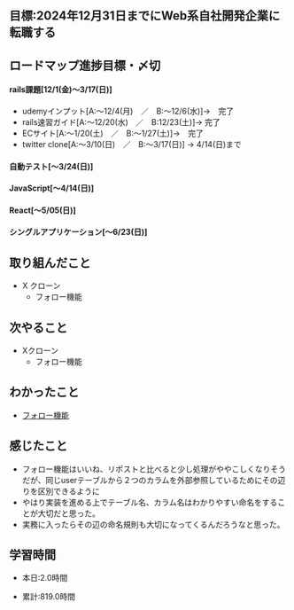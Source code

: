 ## 目標:2024年12月31日までにWeb系自社開発企業に転職する

## ロードマップ進捗目標・〆切
#### rails課題[12/1(金)～3/17(日)]
* udemyインプット[A:～12/4(月)　／　B:～12/6(水)]→　完了
* rails速習ガイド[A:～12/20(水)　／　B:12/23(土)]→  完了
* ECサイト[A:～1/20(土)　／　B:～1/27(土)]→　完了
* twitter clone[A:～3/10(日)　／　B:～3/17(日)] → 4/14(日)まで

#### 自動テスト[～3/24(日)]
#### JavaScript[～4/14(日)]
#### React[～5/05(日)]
#### シングルアプリケーション[～6/23(日)]


## 取り組んだこと
- X クローン
  - フォロー機能



## 次やること
- Xクローン
  - フォロー機能
  
## わかったこと
* [フォロー機能](https://cherry-beat-86e.notion.site/rails-d7441306c8d84d2f946e321bc540ff9b?pvs=4)



## 感じたこと
* フォロー機能はいいね、リポストと比べると少し処理がややこしくなりそうだが、同じuserテーブルから２つのカラムを外部参照しているためにその辺りを区別できるように
* やはり実装を進める上でテーブル名、カラム名はわかりやすい命名をすることが大切だと思った。
* 実務に入ったらその辺の命名規則も大切になってくるんだろうなと思った。

## 学習時間
- 本日:2.0時間

- 累計:819.0時間